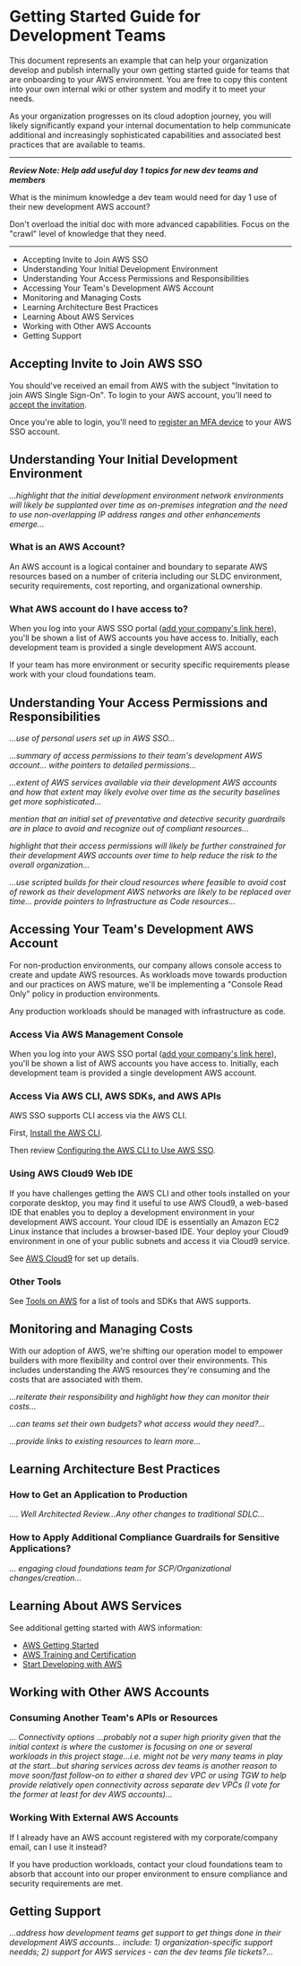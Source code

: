# Getting Started Guide for Development Teams

This document represents an example that can help your organization develop and publish internally your own getting started guide for teams that are onboarding to your AWS environment.  You are free to copy this content into your own internal wiki or other system and modify it to meet your needs.

As your organization progresses on its cloud adoption journey, you will likely significantly expand your internal documentation to help communicate additional and increasingly sophisticated capabilities and associated best practices that are available to teams.

---
***Review Note: Help add useful day 1 topics for new dev teams and members***

What is the minimum knowledge a dev team would need for day 1 use of their new development AWS account?

Don't overload the initial doc with more advanced capabilities. Focus on the "crawl" level of knowledge that they need.

----

* Accepting Invite to Join AWS SSO
* Understanding Your Initial Development Environment
* Understanding Your Access Permissions and Responsibilities
* Accessing Your Team's Development AWS Account
* Monitoring and Managing Costs
* Learning Architecture Best Practices
* Learning About AWS Services
* Working with Other AWS Accounts
* Getting Support

## Accepting Invite to Join AWS SSO

You should've received an email from AWS with the subject "Invitation to join AWS Single Sign-On".  To login to your AWS account, you'll need to [accept the invitation](https://docs.aws.amazon.com/singlesignon/latest/userguide/howtoactivateaccount.html).

Once you're able to login, you'll need to [register an MFA device](https://docs.aws.amazon.com/singlesignon/latest/userguide/user-device-registration.html) to your AWS SSO account.

## Understanding Your Initial Development Environment

*...highlight that the initial development environment network environments will likely be supplanted over time as on-premises integration and the need to use non-overlapping IP address ranges and other enhancements emerge...*

### What is an AWS Account?
An AWS account is a logical container and boundary to separate AWS resources based on a number of criteria including our SLDC environment, security requirements, cost reporting, and organizational ownership.

### What AWS account do I have access to?
When you log into your AWS SSO portal ([add your company's link here]()), you'll be shown a list of AWS accounts you have access to.  Initially, each development team is provided a single development AWS account.

If your team has more environment or security specific requirements please work with your cloud foundations team.

## Understanding Your Access Permissions and Responsibilities

*...use of personal users set up in AWS SSO...*

*...summary of access permissions to their team's development AWS account... withe pointers to detailed permissions...*

*...extent of AWS services available via their development AWS accounts and how that extent may likely evolve over time as the security baselines get more sophisticated...*

*mention that an initial set of preventative and detective security guardrails are in place to avoid and recognize out of compliant resources...*

*highlight that their access permissions will likely be further constrained for their development AWS accounts over time to help reduce the risk to the overall organization...*

*...use scripted builds for their cloud resources where feasible to avoid cost of rework as their development AWS networks are likely to be replaced over time... provide pointers to Infrastructure as Code resources...*

## Accessing Your Team's Development AWS Account

For non-production environments, our company allows console access to create and update AWS resources.  As workloads move towards production and our practices on AWS mature, we'll be implementing a "Console Read Only" policy in production environments.

Any production workloads should be managed with infrastructure as code.

### Access Via AWS Management Console
When you log into your AWS SSO portal ([add your company's link here]()), you'll be shown a list of AWS accounts you have access to.  Initially, each development team is provided a single development AWS account.

### Access Via AWS CLI, AWS SDKs, and AWS APIs

AWS SSO supports CLI access via the AWS CLI.  

First, [Install the AWS CLI](https://docs.aws.amazon.com/cli/latest/userguide/install-cliv2.html).

Then review [Configuring the AWS CLI to Use AWS SSO](https://docs.aws.amazon.com/cli/latest/userguide/cli-configure-sso.html).

### Using AWS Cloud9 Web IDE

If you have challenges getting the AWS CLI and other tools installed on your corporate desktop, you may find it useful to use AWS Cloud9, a web-based IDE that enables you to deploy a development environment in your development AWS account.  Your cloud IDE is essentially an Amazon EC2 Linux instance that includes a browser-based IDE. Your deploy your Cloud9 environment in one of your public subnets and access it via Cloud9 service.

See [AWS Cloud9](https://docs.aws.amazon.com/cloud9/latest/user-guide/welcome.html) for set up details.

### Other Tools

See [Tools on AWS](https://aws.amazon.com/tools/) for a list of tools and SDKs that AWS supports.

## Monitoring and Managing Costs
With our adoption of AWS, we're shifting our operation model to empower builders with more flexibility and control over their environments.  This includes understanding the AWS resources they're consuming and the costs that are associated with them.

*...reiterate their responsibility and highlight how they can monitor their costs...*

*...can teams set their own budgets? what access would they need?...*

*...provide links to existing resources to learn more...*

## Learning Architecture Best Practices

### How to Get an Application to Production

*.... Well Architected Review...Any other changes to traditional SDLC...*

### How to Apply Additional Compliance Guardrails for Sensitive Applications?
*... engaging cloud foundations team for SCP/Organizational changes/creation...*

## Learning About AWS Services

See additional getting started with AWS information:

* [AWS Getting Started](https://aws.amazon.com/getting-started/)
* [AWS Training and Certification](https://aws.amazon.com/training/?e=gs&p=gsrc)
* [Start Developing with AWS](https://aws.amazon.com/developers/getting-started/)

## Working with Other AWS Accounts

### Consuming Another Team's APIs or Resources

*... Connectivity options ...probably not a super high priority given that the initial context is where the customer is focusing on one or several workloads in this project stage...i.e. might not be very many teams in play at the start...but sharing services across dev teams is another reason to move soon/fast follow-on to either a shared dev VPC or using TGW to help provide relatively open connectivity across separate dev VPCs (I vote for the former at least for dev AWS accounts)...* 

### Working With External AWS Accounts

If I already have an AWS account registered with my corporate/company email, can I use it instead?

If you have production workloads, contact your cloud foundations team to absorb that account into our proper environment to ensure compliance and security requirements are met.

## Getting Support

*...address how development teams get support to get things done in their development AWS accounts... include: 1) organization-specific support needds; 2) support for AWS services - can the dev teams file tickets?...*
